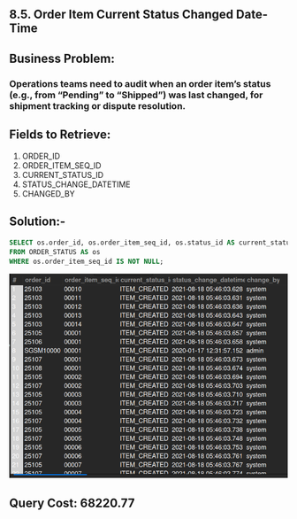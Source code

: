 ## 8.5. Order Item Current Status Changed Date-Time

## Business Problem:
### Operations teams need to audit when an order item’s status (e.g., from “Pending” to “Shipped”) was last changed, for shipment tracking or dispute resolution.

## Fields to Retrieve:
1. ORDER_ID
2. ORDER_ITEM_SEQ_ID
3. CURRENT_STATUS_ID
4. STATUS_CHANGE_DATETIME
5. CHANGED_BY

## Solution:-
```sql
SELECT os.order_id, os.order_item_seq_id, os.status_id AS current_status_id, os.status_datetime AS status_change_datetime, os.status_user_login AS change_by
FROM ORDER_STATUS AS os 
WHERE os.order_item_seq_id IS NOT NULL;
```

![alt text](image.png)

## Query Cost: 68220.77